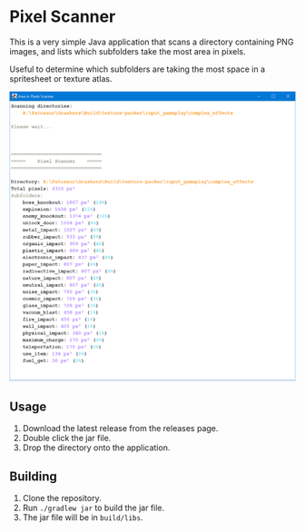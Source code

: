 # Pixel Scanner

This is a very simple Java application that scans a directory containing PNG images, and lists which subfolders take the most area in pixels.

Useful to determine which subfolders are taking the most space in a spritesheet or texture atlas.

![Screenshot](screenshot.png)

## Usage

1. Download the latest release from the releases page.
2. Double click the jar file.
3. Drop the directory onto the application.

## Building

1. Clone the repository.
2. Run `./gradlew jar` to build the jar file.
3. The jar file will be in `build/libs`.